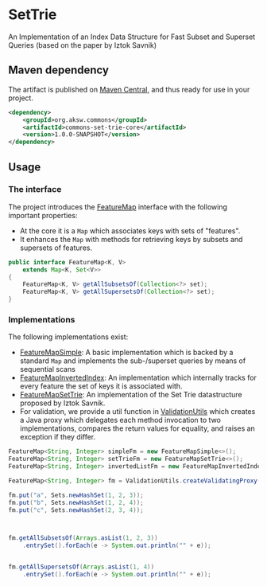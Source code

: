 # SetTrie
An Implementation of an Index Data Structure for Fast Subset and Superset Queries (based on the paper by Iztok Savnik)


## Maven dependency
The artifact is published on [Maven Central](http://search.maven.org/#search%7Cga%7C1%7Corg.aksw.commons%3Aaksw-commons-util), and thus ready for use in your project.

```xml
<dependency>
    <groupId>org.aksw.commons</groupId>
    <artifactId>commons-set-trie-core</artifactId>
    <version>1.0.0-SNAPSHOT</version>
</dependency>
```


## Usage

### The interface
The project introduces the [FeatureMap]() interface with the following important properties:

* At the core it is a `Map` which associates keys with sets of "features".
* It enhances the `Map` with methods for retrieving keys by subsets and supersets of features. 


```java
public interface FeatureMap<K, V>
    extends Map<K, Set<V>>
{
    FeatureMap<K, V> getAllSubsetsOf(Collection<?> set);
    FeatureMap<K, V> getAllSupersetsOf(Collection<?> set);
}
```


### Implementations
The following implementations exist:
* [FeatureMapSimple](): A basic implementation which is backed by a standard `Map` and implements the sub-/superset queries by means of sequential scans
* [FeatureMapInvertedIndex](): An implementation which internally tracks for every feature the set of keys it is associated with.
* [FeatureMapSetTrie](): An implementation of the Set Trie datastructure proposed by Iztok Savnik.
* For validation, we provide a util function in [ValidationUtils]() which creates a Java proxy which delegates each method invocation to two implementations, compares the return values for equality, and raises an exception if they differ.


```java
FeatureMap<String, Integer> simpleFm = new FeatureMapSimple<>();
FeatureMap<String, Integer> setTrieFm = new FeatureMapSetTrie<>();
FeatureMap<String, Integer> invertedListFm = new FeatureMapInvertedIndex<>();

FeatureMap<String, Integer> fm = ValidationUtils.createValidatingProxy(setTrieFm, simpleFm);

fm.put("a", Sets.newHashSet(1, 2, 3));
fm.put("b", Sets.newHashSet(1, 2, 4));
fm.put("c", Sets.newHashSet(2, 3, 4));



fm.getAllSubsetsOf(Arrays.asList(1, 2, 3))
    .entrySet().forEach(e -> System.out.println("" + e));


fm.getAllSupersetsOf(Arrays.asList(1, 4))
    .entrySet().forEach(e -> System.out.println("" + e));
```


